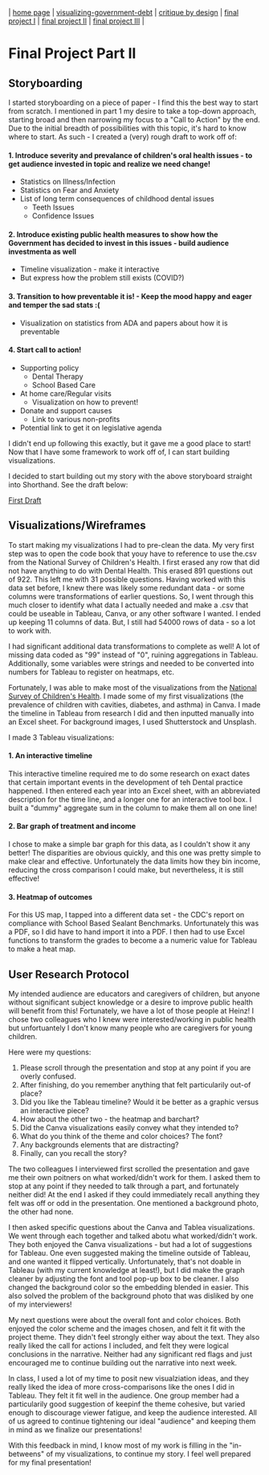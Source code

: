 | [home page](https://kjmattso.github.io/Mattson-portfolio/) | [visualizing-government-debt](https://kjmattso.github.io/Mattson-portfolio/Visualizing_gov_debt.html) | [critique by design](https://kjmattso.github.io/Mattson-portfolio/Critique_by_design.html) | [final project I](https://kjmattso.github.io/Mattson-portfolio/Final_project_pt1.html) | [final project II](https://kjmattso.github.io/Mattson-portfolio/Final_project_pt2.html) | [final project III](final-project-part-three) |

# Final Project Part II

## Storyboarding

I started storyboarding on a piece of paper - I find this the best way to start from scratch. I mentioned in part 1 my desire to take a top-down approach, starting broad and then narrowing my focus to a "Call to Action" by the end. Due to the initial breadth of possibilities with this topic, it's hard to know where to start. As such - I created a (very) rough draft to work off of:

#### 1. Introduce severity and prevalance of children's oral health issues - to get audience invested in topic and realize we need change!
   - Statistics on Illness/Infection
   - Statistics on Fear and Anxiety
   - List of long term consequences of childhood dental issues
     - Teeth Issues
     - Confidence Issues
#### 2. Introduce existing public health measures to show how the Government has decided to invest in this issues - build audience investmenta as well
   - Timeline visualization - make it interactive
   - But express how the problem still exists (COVID?)  
#### 3. Transition to how preventable it is! - Keep the mood happy and eager and temper the sad stats :(
   - Visualization on statistics from ADA and papers about how it is preventable
#### 4. Start call to action!
   - Supporting policy
     - Dental Therapy
     - School Based Care
   - At home care/Regular visits
     - Visualization on how to prevent!
   - Donate and support causes
     - Link to various non-profits
   - Potential link to get it on legislative agenda

I didn't end up following this exactly, but it gave me a good place to start! Now that I have some framework to work off of, I can start building visualizations.

I decided to start building out my story with the above storyboard straight into Shorthand. See the draft below:

[First Draft](https://preview.shorthand.com/apcZeDJhpTQCQcNz)

## Visualizations/Wireframes

To start making my visualizations I had to pre-clean the data. My very first step was to open the code book that youy have to reference to use the.csv from the National Survey of Children's Health. I first erased any row that did not have anything to do with Dental Health. This erased 891 questions out of 922. This left me with 31 possible questions. Having worked with this data set before, I knew there was likely some redundant data - or some columns were transformations of earlier questions. So, I went through this much closer to identify what data I actually needed and make a .csv that could be useable in Tableau, Canva, or any other software I wanted. I ended up keeping 11 columns of data. But, I still had 54000 rows of data - so a lot to work with.

I had significant additional data transformations to complete as well! A lot of missing data coded as "99" instead of "0", ruining aggregations in Tableau. Additionally, some variables were strings and needed to be converted into numbers for Tableau to register on heatmaps, etc. 

Fortunately, I was able to make most of the visualizations from the [National Survey of Children's Health](https://www.childhealthdata.org/learn-about-the-nsch). I made some of my first visualizations (the prevalence of children with cavities, diabetes, and asthma) in Canva. I made the timeline in Tableau from research I did and then inputted manually into an Excel sheet. For background images, I used Shutterstock and Unsplash. 

I made 3 Tableau visualizations: 
#### 1. An interactive timeline
This interactive timeline required me to do some research on exact dates that certain important events in the development of teh Dental practice happened. I then entered each year into an Excel sheet, with an abbreviated description for the time line, and a longer one for an interactive tool box. I built a "dummy" aggregate sum in the column to make them all on one line!

#### 2. Bar graph of treatment and income
I chose to make a simple bar graph for this data, as I couldn't show it any better! The disparities are obvious quickly, and this one was pretty simple to make clear and effective. Unfortunately the data limits how they bin income, reducing the cross comparison I could make, but nevertheless, it is still effective!

#### 3. Heatmap of outcomes
For this US map, I tapped into a different data set - the CDC's report on compliance with School Based Sealant Benchmarks. Unfortunately this was a PDF, so I did have to hand import it into a PDF. I then had to use Excel functions to transform the grades to become a a numeric value for Tableau to make a heat map. 

## User Research Protocol
My intended audience are educators and caregivers of children, but anyone without significant subject knowledge or a desire to improve public health will benefit from this! Fortunately, we have a lot of those people at Heinz! I chose two colleagues who I knew were interested/working in public health but unfortuantely I don't know many people who are caregivers for young children. 

Here were my questions:
1. Please scroll through the presentation and stop at any point if you are overly confused.
2. After finishing, do you remember anything that felt particularily out-of place?
3. Did you like the Tableau timeline? Would it be better as a graphic versus an interactive piece?
4. How about the other two - the heatmap and barchart?
5. Did the Canva visualizations easily convey what they intended to?
6. What do you think of the theme and color choices? The font?
7. Any backgrounds elements that are distracting?
8. Finally, can you recall the story?
   
The two colleagues I interviewed first scrolled the presentation and gave me their own poitners on what worked/didn't work for them. I asked them to stop at any point if they needed to talk through a part, and fortunately neither did! At the end I asked if they could immediately recall anything they felt was off or odd in the presentation. One mentioned a background photo, the other had none.

I then asked specific questions about the Canva and Tablea visualizations. We went through each together and talked abotu what worked/didn't work. They both enjoyed the Canva visualizations - but had a lot of suggestions for Tableau. One even suggested making the timeline outside of Tableau, and one wanted it flipped vertically. Unfortunately, that's not doable in Tableau (with my current knowledge at least!), but I did make the graph cleaner by adjusting the font and tool pop-up box to be cleaner. I also changed the background color so the embedding blended in easier. This also solved the problem of the background photo that was disliked by one of my interviewers!

My next questions were about the overall font and color choices. Both enjoyed the color scheme and the images chosen, and felt it fit with the project theme. They didn't feel strongly either way about the text. They also really liked the call for actions I included, and felt they were logical conclusions in the narrative. Neither had any significant red flags and just encouraged me to continue building out the narrative into next week. 

In class, I used a lot of my time to posit new visualziation ideas, and they really liked the idea of more cross-comparisons like the ones I did in Tableau. They felt it fit well in the audience. One group member had a particularily good suggestion of keepinf the theme cohesive, but varied enough to discourage viewer fatigue, and keep the audience interested. All of us agreed to continue tightening our ideal "audience" and keeping them in mind as we finalize our presentations!

With this feedback in mind, I know most of my work is filling in the "in-betweens" of my visualizations, to continue my story. I feel well prepared for my final presentation! 
